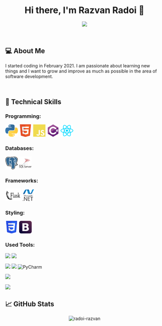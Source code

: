 <h1 align="center">Hi there, I'm Razvan Radoi 👋</h1>

<p align="center"> 
 <a href="https://github.com/radoi-razvan" alt="radoi-razvan's github">
   <img src="https://img.shields.io/badge/-@radoi--razvan-%23181717?style=flat-square&logo=github" />
 </a>
</p>

<br />

## 💻 About Me 

I started coding in February 2021. I am passionate about learning new things and I want to grow and improve as much as possible in the area of software development.

<br />

## 💼 Technical Skills

### Programming:
<p align="left">
  	<img src="https://raw.githubusercontent.com/radoi-razvan/radoi-razvan/main/assets/python.svg" alt="python" width="40" height="40"/>
    <img src="https://raw.githubusercontent.com/radoi-razvan/radoi-razvan/main/assets/html.svg" alt="html" width="40" height="40"/>
    <img src="https://raw.githubusercontent.com/radoi-razvan/radoi-razvan/main/assets/javascript.svg" alt="javascript" width="40" height="40"/>
    <img src="https://raw.githubusercontent.com/radoi-razvan/radoi-razvan/main/assets/csharp.svg" alt="csharp" width="40" height="40"/>
    <img src="https://raw.githubusercontent.com/radoi-razvan/radoi-razvan/main/assets/react.svg" alt="react" width="40" height="40"/>
</p>

### Databases:
<p align="left">
  	<img src="https://raw.githubusercontent.com/radoi-razvan/radoi-razvan/main/assets/postgresql.svg" alt="postgresql" width="40" height="40"/>
    <img src="https://raw.githubusercontent.com/radoi-razvan/radoi-razvan/main/assets/sql-server.svg" alt="sql-server" width="40" height="40"/>
</p>

### Frameworks:
<p align="left">
  	<img src="https://raw.githubusercontent.com/radoi-razvan/radoi-razvan/main/assets/flask.svg" alt="flask" width="50" height="40"/>
    <img src="https://raw.githubusercontent.com/radoi-razvan/radoi-razvan/main/assets/dotnet.svg" alt="dotnet" width="40" height="40"/>
</p>

### Styling:
<p align="left">
  	<img src="https://raw.githubusercontent.com/radoi-razvan/radoi-razvan/main/assets/css.svg" alt="css" width="40" height="40"/>
    <img src="https://raw.githubusercontent.com/radoi-razvan/radoi-razvan/main/assets/bootstrap.svg" alt="bootstrap" width="40" height="40"/>
</p>

### Used Tools:

![](https://img.shields.io/badge/Git-informational?style=flat&logo=Git&color=3d2d00)
![](https://img.shields.io/badge/GitHub-informational?style=flat&logo=GitHub&color=181717)

![](https://img.shields.io/badge/Visual%20Studio%20Code-informational?style=flat&logo=Visual%20Studio%20Code&color=00a1f1)
![](https://img.shields.io/badge/Visual%20Studio-informational?style=flat&logo=Visual%20Studio&color=783bd2)
![PyCharm](https://img.shields.io/badge/PyCharm-143?style=flat&logo=pycharm&logoColor=black&color=black&labelColor=green)

![](https://img.shields.io/badge/Postman-informational?style=flat&logo=Postman&color=ef5b25)

![](https://img.shields.io/badge/Heroku-informational?style=flat&logo=Heroku&color=430098)

## 📈 GitHub Stats 

<p align="center"> <img src="https://github-readme-stats.vercel.app/api?username=radoi-razvan&custom_title=My%20Github%20Stats&count_private=false&show_icons=true&theme=great-gatsby" alt="radoi-razvan" />
 
